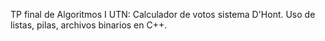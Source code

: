 TP final de Algoritmos I UTN: Calculador de votos sistema D'Hont.
Uso de listas, pilas, archivos binarios en C++.
